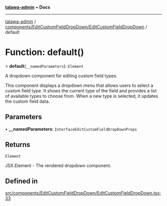 [**talawa-admin**](../../../../README.md) • **Docs**

***

[talawa-admin](../../../../modules.md) / [components/EditCustomFieldDropDown/EditCustomFieldDropDown](../README.md) / default

# Function: default()

\> **default**(`__namedParameters`): `Element`

A dropdown component for editing custom field types.

This component displays a dropdown menu that allows users to select a custom field type.
It shows the current type of the field and provides a list of available types to choose from.
When a new type is selected, it updates the custom field data.

## Parameters

• **\_\_namedParameters**: `InterfaceEditCustomFieldDropDownProps`

## Returns

`Element`

JSX.Element - The rendered dropdown component.

## Defined in

[src/components/EditCustomFieldDropDown/EditCustomFieldDropDown.tsx:33](https://github.com/PalisadoesFoundation/talawa-admin/blob/084ac7e92dede9766b77e75cf296f40165965140/src/components/EditCustomFieldDropDown/EditCustomFieldDropDown.tsx#L33)
